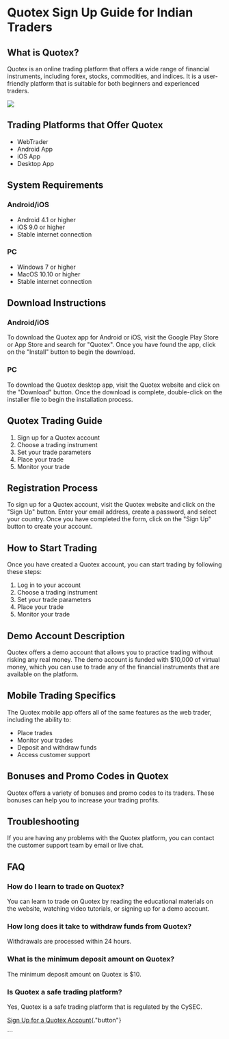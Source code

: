 # Quotex Sign Up Guide for Indian Traders

## What is Quotex?

Quotex is an online trading platform that offers a wide range of
financial instruments, including forex, stocks, commodities, and
indices. It is a user-friendly platform that is suitable for both
beginners and experienced traders.

[![](https://static.quotex.io/files/3_en/300_250.jpg)](https://traff.sbs/brokerqxlid)

## Trading Platforms that Offer Quotex

-   WebTrader
-   Android App
-   iOS App
-   Desktop App

## System Requirements

### Android/iOS

-   Android 4.1 or higher
-   iOS 9.0 or higher
-   Stable internet connection

### PC

-   Windows 7 or higher
-   MacOS 10.10 or higher
-   Stable internet connection

## Download Instructions

### Android/iOS

To download the Quotex app for Android or iOS, visit the Google Play
Store or App Store and search for "Quotex". Once you have found
the app, click on the "Install" button to begin the download.

### PC

To download the Quotex desktop app, visit the Quotex website and click
on the "Download" button. Once the download is complete,
double-click on the installer file to begin the installation process.

## Quotex Trading Guide

1.  Sign up for a Quotex account
2.  Choose a trading instrument
3.  Set your trade parameters
4.  Place your trade
5.  Monitor your trade

## Registration Process

To sign up for a Quotex account, visit the Quotex website and click on
the "Sign Up" button. Enter your email address, create a password,
and select your country. Once you have completed the form, click on the
"Sign Up" button to create your account.

## How to Start Trading

Once you have created a Quotex account, you can start trading by
following these steps:

1.  Log in to your account
2.  Choose a trading instrument
3.  Set your trade parameters
4.  Place your trade
5.  Monitor your trade

## Demo Account Description

Quotex offers a demo account that allows you to practice trading without
risking any real money. The demo account is funded with \$10,000 of
virtual money, which you can use to trade any of the financial
instruments that are available on the platform.

## Mobile Trading Specifics

The Quotex mobile app offers all of the same features as the web trader,
including the ability to:

-   Place trades
-   Monitor your trades
-   Deposit and withdraw funds
-   Access customer support

## Bonuses and Promo Codes in Quotex

Quotex offers a variety of bonuses and promo codes to its traders. These
bonuses can help you to increase your trading profits.

## Troubleshooting

If you are having any problems with the Quotex platform, you can contact
the customer support team by email or live chat.

## FAQ

### How do I learn to trade on Quotex?

You can learn to trade on Quotex by reading the educational materials on
the website, watching video tutorials, or signing up for a demo account.

### How long does it take to withdraw funds from Quotex?

Withdrawals are processed within 24 hours.

### What is the minimum deposit amount on Quotex?

The minimum deposit amount on Quotex is \$10.

### Is Quotex a safe trading platform?

Yes, Quotex is a safe trading platform that is regulated by the CySEC.

[Sign Up for a Quotex
Account](\%22https://traff.sbs/brokerqxsignup\%22){."button"}

\`\`\`

